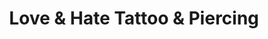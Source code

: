 ---
title: "Love & Hate Tattoo & Piercing"
url: /phoenix/love-und-hate-tattoo-und-piercing/
shop: Tattoo
---